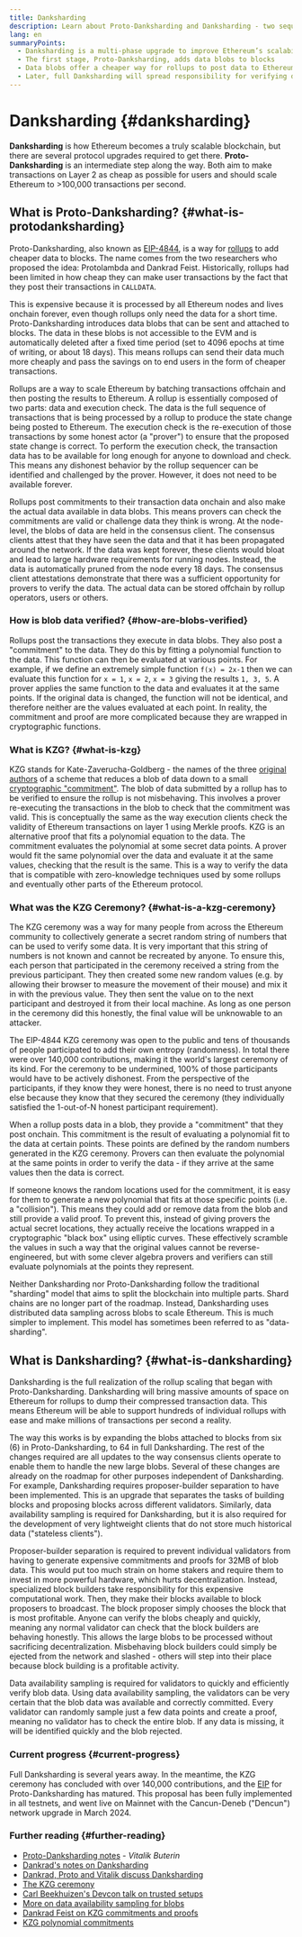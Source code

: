 ```yaml
---
title: Danksharding
description: Learn about Proto-Danksharding and Danksharding - two sequential upgrades for scaling Ethereum.
lang: en
summaryPoints:
  - Danksharding is a multi-phase upgrade to improve Ethereum’s scalability and capacity.
  - The first stage, Proto-Danksharding, adds data blobs to blocks
  - Data blobs offer a cheaper way for rollups to post data to Ethereum and those costs can be passed on to users in the form of lower transaction fees.
  - Later, full Danksharding will spread responsibility for verifying data blobs across subsets of nodes, further scaling Ethereum to more than 100,000 transactions per second.
---
```


# Danksharding {#danksharding}

**Danksharding** is how Ethereum becomes a truly scalable blockchain, but there are several protocol upgrades required to get there. **Proto-Danksharding** is an intermediate step along the way. Both aim to make transactions on Layer 2 as cheap as possible for users and should scale Ethereum to >100,000 transactions per second.

## What is Proto-Danksharding? {#what-is-protodanksharding}

Proto-Danksharding, also known as [EIP-4844](https://eips.ethereum.org/EIPS/eip-4844), is a way for [rollups](/layer-2/#rollups) to add cheaper data to blocks. The name comes from the two researchers who proposed the idea: Protolambda and Dankrad Feist. Historically, rollups had been limited in how cheap they can make user transactions by the fact that they post their transactions in `CALLDATA`.

This is expensive because it is processed by all Ethereum nodes and lives onchain forever, even though rollups only need the data for a short time. Proto-Danksharding introduces data blobs that can be sent and attached to blocks. The data in these blobs is not accessible to the EVM and is automatically deleted after a fixed time period (set to 4096 epochs at time of writing, or about 18 days). This means rollups can send their data much more cheaply and pass the savings on to end users in the form of cheaper transactions.

<ExpandableCard title="Why do blobs make rollups cheaper?" eventCategory="/roadmap/danksharding" eventName="clicked why do blocks make rollups cheaper?">

Rollups are a way to scale Ethereum by batching transactions offchain and then posting the results to Ethereum. A rollup is essentially composed of two parts: data and execution check. The data is the full sequence of transactions that is being processed by a rollup to produce the state change being posted to Ethereum. The execution check is the re-execution of those transactions by some honest actor (a "prover") to ensure that the proposed state change is correct. To perform the execution check, the transaction data has to be available for long enough for anyone to download and check. This means any dishonest behavior by the rollup sequencer can be identified and challenged by the prover. However, it does not need to be available forever.

</ExpandableCard>

<ExpandableCard title="Why is it OK to delete the blob data?" eventCategory="/roadmap/danksharding" eventName="clicked why is it OK to delete the blob data?">

Rollups post commitments to their transaction data onchain and also make the actual data available in data blobs. This means provers can check the commitments are valid or challenge data they think is wrong. At the node-level, the blobs of data are held in the consensus client. The consensus clients attest that they have seen the data and that it has been propagated around the network. If the data was kept forever, these clients would bloat and lead to large hardware requirements for running nodes. Instead, the data is automatically pruned from the node every 18 days. The consensus client attestations demonstrate that there was a sufficient opportunity for provers to verify the data. The actual data can be stored offchain by rollup operators, users or others.

</ExpandableCard>

### How is blob data verified? {#how-are-blobs-verified}

Rollups post the transactions they execute in data blobs. They also post a "commitment" to the data. They do this by fitting a polynomial function to the data. This function can then be evaluated at various points. For example, if we define an extremely simple function `f(x) = 2x-1` then we can evaluate this function for `x = 1`, `x = 2`, `x = 3` giving the results `1, 3, 5`. A prover applies the same function to the data and evaluates it at the same points. If the original data is changed, the function will not be identical, and therefore neither are the values evaluated at each point. In reality, the commitment and proof are more complicated because they are wrapped in cryptographic functions.

### What is KZG? {#what-is-kzg}

KZG stands for Kate-Zaverucha-Goldberg - the names of the three [original authors](https://link.springer.com/chapter/10.1007/978-3-642-17373-8_11) of a scheme that reduces a blob of data down to a small [cryptographic "commitment"](https://dankradfeist.de/ethereum/2020/06/16/kate-polynomial-commitments.html). The blob of data submitted by a rollup has to be verified to ensure the rollup is not misbehaving. This involves a prover re-executing the transactions in the blob to check that the commitment was valid. This is conceptually the same as the way execution clients check the validity of Ethereum transactions on layer 1 using Merkle proofs. KZG is an alternative proof that fits a polynomial equation to the data. The commitment evaluates the polynomial at some secret data points. A prover would fit the same polynomial over the data and evaluate it at the same values, checking that the result is the same. This is a way to verify the data that is compatible with zero-knowledge techniques used by some rollups and eventually other parts of the Ethereum protocol.

### What was the KZG Ceremony? {#what-is-a-kzg-ceremony}

The KZG ceremony was a way for many people from across the Ethereum community to collectively generate a secret random string of numbers that can be used to verify some data. It is very important that this string of numbers is not known and cannot be recreated by anyone. To ensure this, each person that participated in the ceremony received a string from the previous participant. They then created some new random values (e.g. by allowing their browser to measure the movement of their mouse) and mix it in with the previous value. They then sent the value on to the next participant and destroyed it from their local machine. As long as one person in the ceremony did this honestly, the final value will be unknowable to an attacker.

The EIP-4844 KZG ceremony was open to the public and tens of thousands of people participated to add their own entropy (randomness). In total there were over 140,000 contributions, making it the world's largest ceremony of its kind. For the ceremony to be undermined, 100% of those participants would have to be actively dishonest. From the perspective of the participants, if they know they were honest, there is no need to trust anyone else because they know that they secured the ceremony (they individually satisfied the 1-out-of-N honest participant requirement).

<ExpandableCard title="What is the random number from the KZG ceremony used for?" eventCategory="/roadmap/danksharding" eventName="clicked why is the random number from the KZG ceremony used for?">

When a rollup posts data in a blob, they provide a "commitment" that they post onchain. This commitment is the result of evaluating a polynomial fit to the data at certain points. These points are defined by the random numbers generated in the KZG ceremony. Provers can then evaluate the polynomial at the same points in order to verify the data - if they arrive at the same values then the data is correct.

</ExpandableCard>

<ExpandableCard title="Why does the KZG random data have to stay secret?" eventCategory="/roadmap/danksharding" eventName="clicked why does the KZG random data have to stay secret?">

If someone knows the random locations used for the commitment, it is easy for them to generate a new polynomial that fits at those specific points (i.e. a "collision"). This means they could add or remove data from the blob and still provide a valid proof. To prevent this, instead of giving provers the actual secret locations, they actually receive the locations wrapped in a cryptographic "black box" using elliptic curves. These effectively scramble the values in such a way that the original values cannot be reverse-engineered, but with some clever algebra provers and verifiers can still evaluate polynomials at the points they represent.

</ExpandableCard>

<InfoBanner isWarning mb={8}>
  Neither Danksharding nor Proto-Danksharding follow the traditional "sharding" model that aims to split the blockchain into multiple parts. Shard chains are no longer part of the roadmap. Instead, Danksharding uses distributed data sampling across blobs to scale Ethereum. This is much simpler to implement. This model has sometimes been referred to as "data-sharding".
</InfoBanner>

## What is Danksharding? {#what-is-danksharding}

Danksharding is the full realization of the rollup scaling that began with Proto-Danksharding. Danksharding will bring massive amounts of space on Ethereum for rollups to dump their compressed transaction data. This means Ethereum will be able to support hundreds of individual rollups with ease and make millions of transactions per second a reality.

The way this works is by expanding the blobs attached to blocks from six (6) in Proto-Danksharding, to 64 in full Danksharding. The rest of the changes required are all updates to the way consensus clients operate to enable them to handle the new large blobs. Several of these changes are already on the roadmap for other purposes independent of Danksharding. For example, Danksharding requires proposer-builder separation to have been implemented. This is an upgrade that separates the tasks of building blocks and proposing blocks across different validators. Similarly, data availability sampling is required for Danksharding, but it is also required for the development of very lightweight clients that do not store much historical data ("stateless clients").

<ExpandableCard title="Why does Danksharding require proposer-builder separation?" eventCategory="/roadmap/danksharding" eventName="clicked why does danksharding require proposer-builder separation?">

Proposer-builder separation is required to prevent individual validators from having to generate expensive commitments and proofs for 32MB of blob data. This would put too much strain on home stakers and require them to invest in more powerful hardware, which hurts decentralization. Instead, specialized block builders take responsibility for this expensive computational work. Then, they make their blocks available to block proposers to broadcast. The block proposer simply chooses the block that is most profitable. Anyone can verify the blobs cheaply and quickly, meaning any normal validator can check that the block builders are behaving honestly. This allows the large blobs to be processed without sacrificing decentralization. Misbehaving block builders could simply be ejected from the network and slashed - others will step into their place because block building is a profitable activity.

</ExpandableCard>

<ExpandableCard title="Why does Danksharding require data availability sampling?" eventCategory="/roadmap/danksharding" eventName="clicked why does danksharding require data availability sampling?">

Data availability sampling is required for validators to quickly and efficiently verify blob data. Using data availability sampling, the validators can be very certain that the blob data was available and correctly committed. Every validator can randomly sample just a few data points and create a proof, meaning no validator has to check the entire blob. If any data is missing, it will be identified quickly and the blob rejected.

</ExpandableCard>

### Current progress {#current-progress}

Full Danksharding is several years away. In the meantime, the KZG ceremony has concluded with over 140,000 contributions, and the [EIP](https://eips.ethereum.org/EIPS/eip-4844) for Proto-Danksharding has matured. This proposal has been fully implemented in all testnets, and went live on Mainnet with the Cancun-Deneb ("Dencun") network upgrade in March 2024.

### Further reading {#further-reading}

- [Proto-Danksharding notes](https://notes.ethereum.org/@vbuterin/proto_danksharding_faq) - _Vitalik Buterin_
- [Dankrad's notes on Danksharding](https://notes.ethereum.org/@dankrad/new_sharding)
- [Dankrad, Proto and Vitalik discuss Danksharding](https://www.youtube.com/watch?v=N5p0TB77flM)
- [The KZG ceremony](https://ceremony.ethereum.org/)
- [Carl Beekhuizen's Devcon talk on trusted setups](https://archive.devcon.org/archive/watch/6/the-kzg-ceremony-or-how-i-learnt-to-stop-worrying-and-love-trusted-setups/?tab=YouTube)
- [More on data availability sampling for blobs](https://hackmd.io/@vbuterin/sharding_proposal#ELI5-data-availability-sampling)
- [Dankrad Feist on KZG commitments and proofs](https://youtu.be/8L2C6RDMV9Q)
- [KZG polynomial commitments](https://dankradfeist.de/ethereum/2020/06/16/kate-polynomial-commitments.html)
